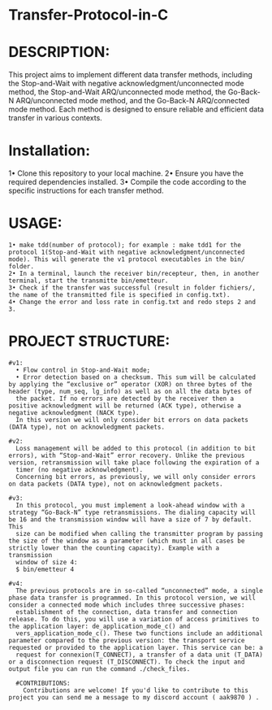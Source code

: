 # Transfer-Protocol-in-C

# DESCRIPTION:
  This project aims to implement different data transfer methods, including the Stop-and-Wait with negative acknowledgment/unconnected mode method, the Stop-and-Wait ARQ/unconnected mode method, the Go-Back-N       ARQ/unconnected mode method, and the Go-Back-N ARQ/connected mode method. Each method is designed to ensure reliable and efficient data transfer in various contexts.
  
# Installation:
  1• Clone this repository to your local machine.
  2• Ensure you have the required dependencies installed.
  3• Compile the code according to the specific instructions for each transfer method.

  # USAGE:
    1• make tdd(number of protocol); for example : make tdd1 for the protocol 1(Stop-and-Wait with negative acknowledgment/unconnected mode). This will generate the v1 protocol executables in the bin/ folder.
    2• In a terminal, launch the receiver bin/recepteur, then, in another terminal, start the transmitte bin/emetteur.
    3• Check if the transfer was successful (result in folder fichiers/, the name of the transmitted file is specified in config.txt).
    4• Change the error and loss rate in config.txt and redo steps 2 and 3.

  # PROJECT STRUCTURE:
    #v1: 
      • Flow control in Stop-and-Wait mode;
      • Error detection based on a checksum. This sum will be calculated by applying the “exclusive or” operator (XOR) on three bytes of the header (type, num_seq, lg_info) as well as on all the data bytes of
      the packet. If no errors are detected by the receiver then a positive acknowledgment will be returned (ACK type), otherwise a negative acknowledgment (NACK type).
      In this version we will only consider bit errors on data packets (DATA type), not on acknowledgment packets.
  
    #v2: 
      Loss management will be added to this protocol (in addition to bit errors), with “Stop-and-Wait” error recovery. Unlike the previous version, retransmission will take place following the expiration of a
      timer (no negative acknowledgment).
      Concerning bit errors, as previously, we will only consider errors on data packets (DATA type), not on acknowledgment packets.
    
    #v3: 
      In this protocol, you must implement a look-ahead window with a strategy “Go-Back-N” type retransmissions. The dialing capacity will be 16 and the transmission window will have a size of 7 by default. This
      size can be modified when calling the transmitter program by passing the size of the window as a parameter (which must in all cases be strictly lower than the counting capacity). Example with a transmission
      window of size 4:
      $ bin/emetteur 4
    
    #v4: 
      The previous protocols are in so-called “unconnected” mode, a single phase data transfer is programmed. In this protocol version, we will consider a connected mode which includes three successive phases:
      establishment of the connection, data transfer and connection release. To do this, you will use a variation of access primitives to the application layer: de_application_mode_c() and
      vers_application_mode_c(). These two functions include an additional parameter compared to the previous version: the transport service requested or provided to the application layer. This service can be: a
      request for connexion(T_CONNECT), a transfer of a data unit (T_DATA) or a disconnection request (T_DISCONNECT). To check the input and output file you can run the command ./check_files.

      #CONTRIBUTIONS:
        Contributions are welcome! If you'd like to contribute to this project you can send me a message to my discord account ( aak9870 ) .
  
  
